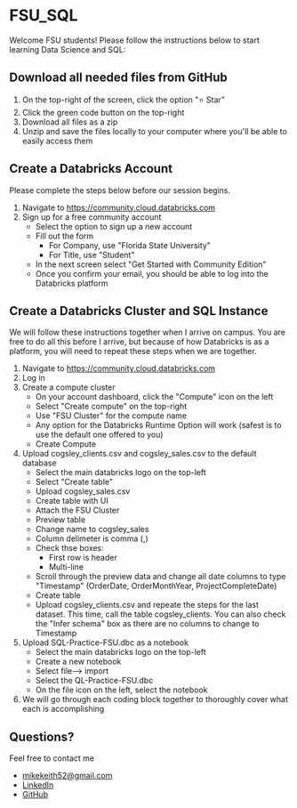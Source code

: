 # FSU_SQL

Welcome FSU students! Please follow the instructions below to start learning Data Science and SQL:

## Download all needed files from GitHub
1. On the top-right of the screen, click the option "⭐ Star"
2. Click the green code button on the top-right
3. Download all files as a zip
4. Unzip and save the files locally to your computer where you'll be able to easily access them

## Create a Databricks Account
Please complete the steps below before our session begins.

1. Navigate to https://community.cloud.databricks.com
2. Sign up for a free community account
    - Select the option to sign up a new account
    - Fill out the form
      - For Company, use "Florida State University"
      - For Title, use "Student"
    - In the next screen select "Get Started with Community Edition"
    - Once you confirm your email, you should be able to log into the Databricks platform

## Create a Databricks Cluster and SQL Instance
We will follow these instructions together when I arrive on campus. You are free to do all this before I arrive, but because of how Databricks is as a platform, you will need to repeat these steps when we are together.

1. Navigate to https://community.cloud.databricks.com
2. Log in
3. Create a compute cluster
    - On your account dashboard, click the "Compute" icon on the left
    - Select "Create compute" on the top-right
    - Use "FSU Cluster" for the compute name
    - Any option for the Databricks Runtime Option will work (safest is to use the default one offered to you)
    - Create Compute
4. Upload cogsley_clients.csv and cogsley_sales.csv to the default database
    - Select the main databricks logo on the top-left
    - Select "Create table"
    - Upload cogsley_sales.csv
    - Create table with UI
    - Attach the FSU Cluster
    - Preview table
    - Change name to cogsley_sales
    - Column delimeter is comma (,)
    - Check thse boxes:
      - First row is header
      - Multi-line
    - Scroll through the preview data and change all date columns to type "Timestamp" (OrderDate, OrderMonthYear, ProjectCompleteDate)
    - Create table
    - Upload cogsley_clients.csv and repeate the steps for the last dataset. This time, call the table cogsley_clients. You can also check the "Infer schema" box as there are no columns to change to Timestamp
5. Upload SQL-Practice-FSU.dbc as a notebook
    - Select the main databricks logo on the top-left
    - Create a new notebook
    - Select file--> import
    - Select the QL-Practice-FSU.dbc
    - On the file icon on the left, select the notebook
6. We will go through each coding block together to thoroughly cover what each is accomplishing

## Questions?
Feel free to contact me
- mikekeith52@gmail.com
- [LinkedIn](https://www.linkedin.com/in/michaelwkeith/)
- [GitHub](https://github.com/mikekeith52)
